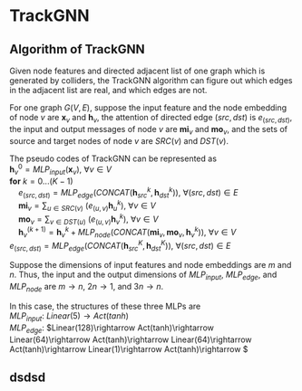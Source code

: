 
# TrackGNN 

## Algorithm of TrackGNN 

Given node features and directed adjacent list of one graph which is generated by colliders, the TrackGNN algorithm can figure out which edges in the adjacent list are real, and which edges are not. 

For one graph $G(V,E)$, suppose the input feature and the node embedding of node $v$ are $\mathbf{x}_v$ and $\mathbf{h}_v$, the attention of directed edge $(src, dst)$ is $e_{(src,dst)}$, the input and output messages of node $v$ are $\mathbf{mi}_v$ and $\mathbf{mo}_v$, and the sets of source and target nodes of node $v$ are $SRC(v)$ and $DST(v)$. 

The pseudo codes of TrackGNN can be represented as  
$\mathbf{h}_ v^0=MLP_ {input}(\mathbf{x}_ v),\ \forall v\in V$  
$\mathbf{for}\ k=0...(K-1)$  
$\ \ \ \ e_ {(src,dst)}=MLP_ {edge}\Big(CONCAT(\mathbf{h}_ {src}^k,\mathbf{h}_ {dst}^k)\Big),\ \forall(src,dst)\in E$  
$\ \ \ \ \mathbf{mi}_ v=\sum_ {u\in SRC(v)}\ \big(e_ {(u,v)}\mathbf{h}_ u^k\big),\ \forall v\in V$  
$\ \ \ \ \mathbf{mo}_ v=\sum_ {v\in DST(u)}\ \big(e_ {(u,v)}\mathbf{h}_ v^k\big),\ \forall v\in V$  
$\ \ \ \ \mathbf{h}_ v^{(k+1)}=\mathbf{h}_ v^k+MLP_ {node}\Big(CONCAT(\mathbf{mi}_ v,\mathbf{mo}_ v,\mathbf{h}_ v^k)\Big),\ \forall v\in V$  
$e_ {(src,dst)}=MLP_ {edge}\Big(CONCAT(\mathbf{h}_ {src}^K,\mathbf{h}_ {dst}^K)\Big),\ \forall(src,dst)\in E$  

Suppose the dimensions of input features and node embeddings are $m$ and $n$. Thus, the input and the output dimensions of $MLP_{input}$, $MLP_{edge}$, and $MLP_{node}$ are $m\rightarrow n$, $2n\rightarrow 1$, and $3n\rightarrow n$. 

In this case, the structures of these three MLPs are  
$MLP_{input}$: $Linear(5)\rightarrow Act(tanh)$  
$MLP_{edge}$: $Linear(128)\rightarrow Act(tanh)\rightarrow Linear(64)\rightarrow Act(tanh)\rightarrow Linear(64)\rightarrow Act(tanh)\rightarrow Linear(1)\rightarrow Act(tanh)\rightarrow $  

## dsdsd





